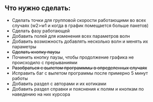 ## Что нужно сделать:
* Сделать точки для групповой скорости работающими во всех случаях (w2>w1 и когда в график помещается больше пакетов)
* Сделать фазу работающей
* Добавить полей для изменения всех параметров волн
* Добавить возможность добавлять несколько волн и менять их параметры
* ~~Сделать кнопку паузы~~
* Починить кнопку паузы, чтобы продолжение графика не происходило с прерываниями
* ~~Разобраться с вылетом программмы в определенных случаях~~
* Исправить баг с вылетом программы после примерно 5 минут работы
* Добавить раздел с авторами и их котиками
* Добавить раздел справки и пояснения к полям и кнопкам по наведению на них курсора
